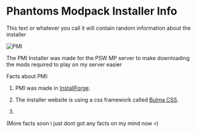 # Phantoms Modpack Installer Info
This text or whatever you call it will contain random information about the installer


![PMI](https://user-images.githubusercontent.com/83135349/207276496-4bcaf137-9d18-4427-875c-8457b75dac04.PNG)

The PMI Installer was made for the PSW MP server to make downloading the mods required to play on my server
easier

Facts about PMI:

1. PMI was made in [InstallForge](https://installforge.net/).

2. The installer website is using a css framework called [Bulma CSS](https://bulma.io/).

3.

(More facts soon i just dont got any facts on my mind now 💀)
